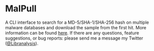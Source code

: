 # MalPull
A CLI interface to search for a MD-5/SHA-1/SHA-256 hash on multiple malware databases and download the sample from the first hit. More information can be found <a href="https://maxkersten.nl/projects/malpull/">here</a>. If there are any questions, feature suggestions, or bug reports: please send me a message my Twitter (<a href="https://twitter.com/Libranalysis">@Libranalysis</a>).
